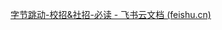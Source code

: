 [‬⁡⁣﻿​⁢​⁢​​​⁢‌‬​﻿​‬⁤⁣⁣⁣‌⁣﻿‌⁤⁣⁡‍‌‬‍‍​⁢﻿‬⁣⁡⁢​‍​‬﻿⁤⁢⁣字节跳动-校招&社招-必读 - 飞书云文档 (feishu.cn)](https://bytedance.feishu.cn/docs/doccn2X46yfEcX5ybWnqM9oWZxd)